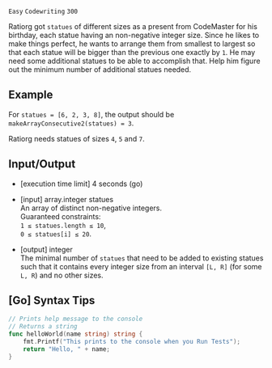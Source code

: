 `Easy` `Codewriting` `300`

Ratiorg got `statues` of different sizes as a present from CodeMaster for his birthday, each statue having an non-negative integer size. Since he likes to make things perfect, he wants to arrange them from smallest to largest so that each statue will be bigger than the previous one exactly by `1`. He may need some additional statues to be able to accomplish that. Help him figure out the minimum number of additional statues needed.

## Example

For `statues = [6, 2, 3, 8]`, the output should be
`makeArrayConsecutive2(statues) = 3`.

Ratiorg needs statues of sizes `4`, `5` and `7`.

## Input/Output

- [execution time limit] 4 seconds (go)

- [input] array.integer statues \
An array of distinct non-negative integers. \
Guaranteed constraints: \
`1 ≤ statues.length ≤ 10`, \
`0 ≤ statues[i] ≤ 20`.

- [output] integer \
The minimal number of `statues` that need to be added to existing statues such that it contains every integer size from an interval `[L, R]` (for some `L, R`) and no other sizes.

## [Go] Syntax Tips

``` go
// Prints help message to the console
// Returns a string
func helloWorld(name string) string {
    fmt.Printf("This prints to the console when you Run Tests");
    return "Hello, " + name;
}
```

